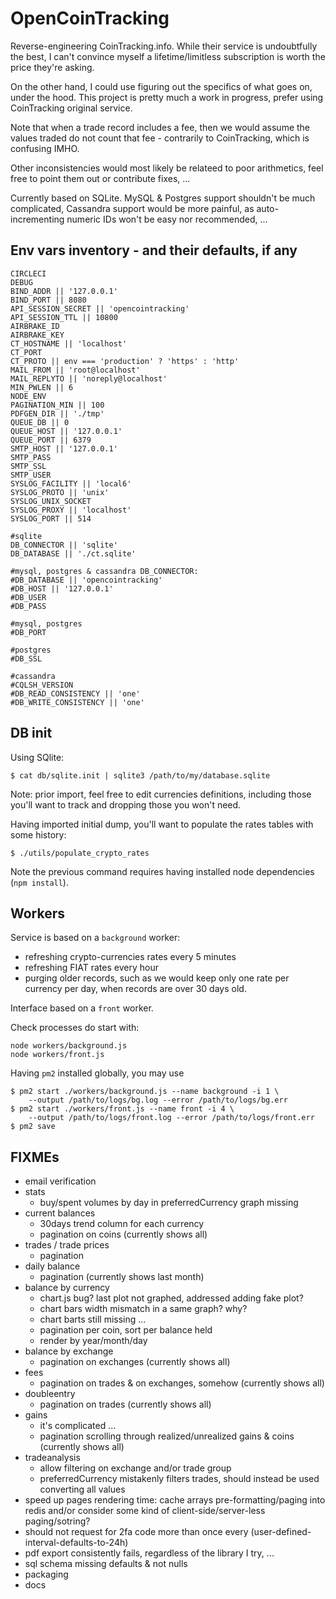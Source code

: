 # OpenCoinTracking

Reverse-engineering CoinTracking.info. While their service is undoubtfully
the best, I can't convince myself a lifetime/limitless subscription is worth
the price they're asking.

On the other hand, I could use figuring out the specifics of what goes on,
under the hood. This project is pretty much a work in progress, prefer using
CoinTracking original service.

Note that when a trade record includes a fee, then we would assume the values
traded do not count that fee - contrarily to CoinTracking, which is confusing
IMHO.

Other inconsistencies would most likely be relateed to poor arithmetics, feel
free to point them out or contribute fixes, ...

Currently based on SQLite. MySQL & Postgres support shouldn't be much
complicated, Cassandra support would be more painful, as auto-incrementing
numeric IDs won't be easy nor recommended, ...

## Env vars inventory - and their defaults, if any

```
CIRCLECI
DEBUG
BIND_ADDR || '127.0.0.1'
BIND_PORT || 8080
API_SESSION_SECRET || 'opencointracking'
API_SESSION_TTL || 10800
AIRBRAKE_ID
AIRBRAKE_KEY
CT_HOSTNAME || 'localhost'
CT_PORT
CT_PROTO || env === 'production' ? 'https' : 'http'
MAIL_FROM || 'root@localhost'
MAIL_REPLYTO || 'noreply@localhost'
MIN_PWLEN || 6
NODE_ENV
PAGINATION_MIN || 100
PDFGEN_DIR || './tmp'
QUEUE_DB || 0
QUEUE_HOST || '127.0.0.1'
QUEUE_PORT || 6379
SMTP_HOST || '127.0.0.1'
SMTP_PASS
SMTP_SSL
SMTP_USER
SYSLOG_FACILITY || 'local6'
SYSLOG_PROTO || 'unix'
SYSLOG_UNIX_SOCKET
SYSLOG_PROXY || 'localhost'
SYSLOG_PORT || 514

#sqlite
DB_CONNECTOR || 'sqlite'
DB_DATABASE || './ct.sqlite'

#mysql, postgres & cassandra DB_CONNECTOR:
#DB_DATABASE || 'opencointracking'
#DB_HOST || '127.0.0.1'
#DB_USER
#DB_PASS

#mysql, postgres
#DB_PORT

#postgres
#DB_SSL

#cassandra
#CQLSH_VERSION
#DB_READ_CONSISTENCY || 'one'
#DB_WRITE_CONSISTENCY || 'one'
```

## DB init

Using SQlite:

```
$ cat db/sqlite.init | sqlite3 /path/to/my/database.sqlite
```

Note: prior import, feel free to edit currencies definitions, including
those you'll want to track and dropping those you won't need.

Having imported initial dump, you'll want to populate the rates tables with
some history:

```
$ ./utils/populate_crypto_rates
```

Note the previous command requires having installed node dependencies
(`npm install`).

## Workers

Service is based on a `background` worker:
 * refreshing crypto-currencies rates every 5 minutes
 * refreshing FIAT rates every hour
 * purging older records, such as we would keep only one rate per currency
   per day, when records are over 30 days old.

Interface based on a `front` worker.

Check processes do start with:

```
node workers/background.js 
node workers/front.js 
```

Having `pm2` installed globally, you may use

```
$ pm2 start ./workers/background.js --name background -i 1 \
    --output /path/to/logs/bg.log --error /path/to/logs/bg.err
$ pm2 start ./workers/front.js --name front -i 4 \
    --output /path/to/logs/front.log --error /path/to/logs/front.err
$ pm2 save
```

## FIXMEs

 * email verification
 * stats
   - buy/spent volumes by day in preferredCurrency graph missing
 * current balances
   - 30days trend column for each currency
   - pagination on coins (currently shows all)
 * trades / trade prices
   - pagination
 * daily balance
   - pagination (currently shows last month)
 * balance by currency
   - chart.js bug? last plot not graphed, addressed adding fake plot?
   - chart bars width mismatch in a same graph? why?
   - chart barts still missing ...
   - pagination per coin, sort per balance held
   - render by year/month/day
 * balance by exchange
   - pagination on exchanges (currently shows all)
 * fees
   - pagination on trades & on exchanges, somehow (currently shows all)
 * doubleentry
   - pagination on trades (currently shows all)
 * gains
   - it's complicated ...
   - pagination scrolling through realized/unrealized gains & coins (currently shows all)
 * tradeanalysis
   - allow filtering on exchange and/or trade group
   - preferredCurrency mistakenly filters trades, should instead be used converting all values
 * speed up pages rendering time: cache arrays pre-formatting/paging into redis
   and/or consider some kind of client-side/server-less paging/sotring?
 * should not request for 2fa code more than once every (user-defined-interval-defaults-to-24h)
 * pdf export consistently fails, regardless of the library I try, ...
 * sql schema missing defaults & not nulls
 * packaging
 * docs
